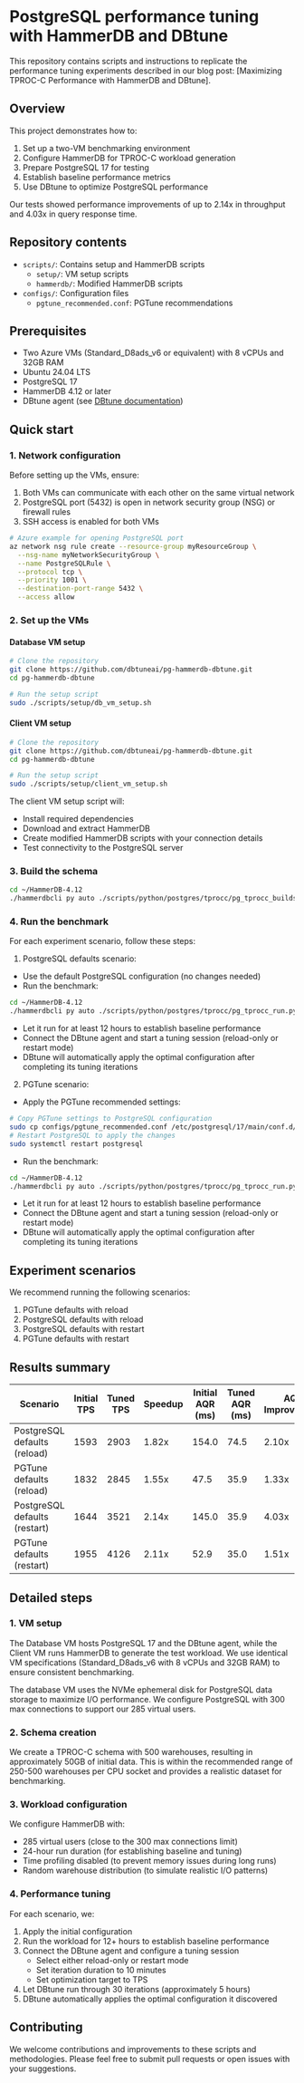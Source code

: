 # PostgreSQL performance tuning with HammerDB and DBtune

This repository contains scripts and instructions to replicate the performance tuning experiments described in our blog post: [Maximizing TPROC-C Performance with HammerDB and DBtune].

## Overview

This project demonstrates how to:
1. Set up a two-VM benchmarking environment
2. Configure HammerDB for TPROC-C workload generation
3. Prepare PostgreSQL 17 for testing
4. Establish baseline performance metrics
5. Use DBtune to optimize PostgreSQL performance

Our tests showed performance improvements of up to 2.14x in throughput and 4.03x in query response time.

## Repository contents

- `scripts/`: Contains setup and HammerDB scripts
  - `setup/`: VM setup scripts
  - `hammerdb/`: Modified HammerDB scripts
- `configs/`: Configuration files
  - `pgtune_recommended.conf`: PGTune recommendations

## Prerequisites

- Two Azure VMs (Standard_D8ads_v6 or equivalent) with 8 vCPUs and 32GB RAM
- Ubuntu 24.04 LTS
- PostgreSQL 17
- HammerDB 4.12 or later
- DBtune agent (see [DBtune documentation](https://docs.dbtune.com/How%20to%20get%20started/))

## Quick start

### 1. Network configuration

Before setting up the VMs, ensure:
1. Both VMs can communicate with each other on the same virtual network
2. PostgreSQL port (5432) is open in network security group (NSG) or firewall rules
3. SSH access is enabled for both VMs

```bash
# Azure example for opening PostgreSQL port
az network nsg rule create --resource-group myResourceGroup \
  --nsg-name myNetworkSecurityGroup \
  --name PostgreSQLRule \
  --protocol tcp \
  --priority 1001 \
  --destination-port-range 5432 \
  --access allow
```

### 2. Set up the VMs

#### Database VM setup
```bash
# Clone the repository
git clone https://github.com/dbtuneai/pg-hammerdb-dbtune.git
cd pg-hammerdb-dbtune

# Run the setup script
sudo ./scripts/setup/db_vm_setup.sh
```

#### Client VM setup
```bash
# Clone the repository
git clone https://github.com/dbtuneai/pg-hammerdb-dbtune.git
cd pg-hammerdb-dbtune

# Run the setup script
sudo ./scripts/setup/client_vm_setup.sh
```
The client VM setup script will:

- Install required dependencies
- Download and extract HammerDB
- Create modified HammerDB scripts with your connection details
- Test connectivity to the PostgreSQL server

### 3. Build the schema

```bash
cd ~/HammerDB-4.12
./hammerdbcli py auto ./scripts/python/postgres/tprocc/pg_tprocc_buildschema.py
```

### 4. Run the benchmark

For each experiment scenario, follow these steps:
1. PostgreSQL defaults scenario:
- Use the default PostgreSQL configuration (no changes needed)
- Run the benchmark:

```bash
cd ~/HammerDB-4.12
./hammerdbcli py auto ./scripts/python/postgres/tprocc/pg_tprocc_run.py
```
- Let it run for at least 12 hours to establish baseline performance
- Connect the DBtune agent and start a tuning session (reload-only or restart mode)
- DBtune will automatically apply the optimal configuration after completing its tuning iterations

2. PGTune scenario:
- Apply the PGTune recommended settings:
```bash
# Copy PGTune settings to PostgreSQL configuration
sudo cp configs/pgtune_recommended.conf /etc/postgresql/17/main/conf.d/pgtune.conf
# Restart PostgreSQL to apply the changes
sudo systemctl restart postgresql
```
- Run the benchmark:

```bash
cd ~/HammerDB-4.12
./hammerdbcli py auto ./scripts/python/postgres/tprocc/pg_tprocc_run.py
```
- Let it run for at least 12 hours to establish baseline performance
- Connect the DBtune agent and start a tuning session (reload-only or restart mode)
- DBtune will automatically apply the optimal configuration after completing its tuning iterations

## Experiment scenarios

We recommend running the following scenarios:
1. PGTune defaults with reload
2. PostgreSQL defaults with reload
3. PostgreSQL defaults with restart
4. PGTune defaults with restart

## Results summary

| Scenario | Initial TPS | Tuned TPS | Speedup | Initial AQR (ms) | Tuned AQR (ms) | AQR Improvement |
|----------|-------------|-----------|---------|------------------|----------------|-----------------|
| PostgreSQL defaults (reload) | 1593 | 2903 | 1.82x | 154.0 | 74.5 | 2.10x |
| PGTune defaults (reload) | 1832 | 2845 | 1.55x | 47.5 | 35.9 | 1.33x |
| PostgreSQL defaults (restart) | 1644 | 3521 | 2.14x | 145.0 | 35.9 | 4.03x |
| PGTune defaults (restart) | 1955 | 4126 | 2.11x | 52.9 | 35.0 | 1.51x |

## Detailed steps

### 1. VM setup

The Database VM hosts PostgreSQL 17 and the DBtune agent, while the Client VM runs HammerDB to generate the test workload. We use identical VM specifications (Standard_D8ads_v6 with 8 vCPUs and 32GB RAM) to ensure consistent benchmarking.

The database VM uses the NVMe ephemeral disk for PostgreSQL data storage to maximize I/O performance. We configure PostgreSQL with 300 max connections to support our 285 virtual users.

### 2. Schema creation

We create a TPROC-C schema with 500 warehouses, resulting in approximately 50GB of initial data. This is within the recommended range of 250-500 warehouses per CPU socket and provides a realistic dataset for benchmarking.

### 3. Workload configuration

We configure HammerDB with:
- 285 virtual users (close to the 300 max connections limit)
- 24-hour run duration (for establishing baseline and tuning)
- Time profiling disabled (to prevent memory issues during long runs)
- Random warehouse distribution (to simulate realistic I/O patterns)

### 4. Performance tuning

For each scenario, we:
1. Apply the initial configuration
2. Run the workload for 12+ hours to establish baseline performance
3. Connect the DBtune agent and configure a tuning session
   - Select either reload-only or restart mode
   - Set iteration duration to 10 minutes
   - Set optimization target to TPS
4. Let DBtune run through 30 iterations (approximately 5 hours)
5. DBtune automatically applies the optimal configuration it discovered

## Contributing

We welcome contributions and improvements to these scripts and methodologies. Please feel free to submit pull requests or open issues with your suggestions.
